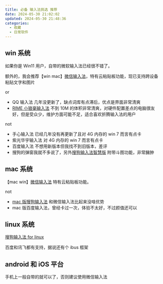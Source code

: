 ```yaml
---
title: 必备 输入法挑选 推荐
date: 2024-05-30 21:02:02
updated: 2024-05-30 21:48:36
categories:
  - 收藏
  - 日常软件
---
```


## win 系统

如果你是 Win11 用户，自带的微软输入法已经很不错了。

额外的，我会推荐【win mac】[微信输入法](https://z.weixin.qq.com/)，特有云粘贴板功能，现已支持跨设备粘贴文字和图片

or

* QQ 输入法 几年没更新了，缺点词库有点滞后，优点是界面非常清爽
* [RIME 小狼毫输入法](https://rime.im) 不到 10M 的体积非常清爽，对硬件配置差点的电脑很友好，但是受众少，维护方面可能不足，适合喜欢折腾输入法的用户

not

* 手心输入法  已经几年没有再更新了且对 4G 内存的 win 7 而言有点卡
* 紫光华宇输入法 对 4G 内存的 win 7 而言有点卡
* 百度输入法 不想用新版本但我找不到旧版本，差评
* 搜狗的弹窗我就不多说了，另外[搜狗输入法智慧版](https://pinyin.sogou.com/zhihui) 附带斗图功能，非常臃肿

<!-- more -->

## mac 系统

【mac win】[微信输入法](https://z.weixin.qq.com) 特有云粘贴板功能。

not

* [mac 版搜狗输入法](https://pinyin.sogou.com/mac) 和微信输入法比起来没啥优势
* mac 版百度输入法，曾经卡过一次，体验不太好，不过颜值还可以

## linux 系统

[搜狗输入法 for linux](https://shurufa.sogou.com/linux)

百度和讯飞都有支持，据说还有个 ibus 框架

## android 和 iOS 平台

手机上一般自带的就可以了，否则建议使用微信输入法
